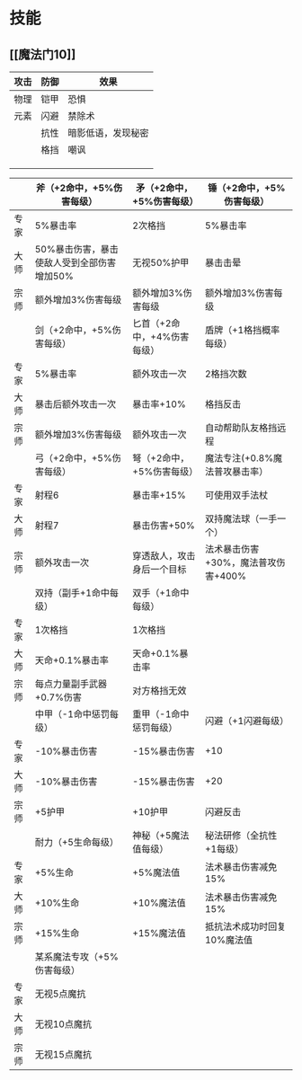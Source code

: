 # 技能

## [[魔法门10]]

| 攻击 | 防御 | 效果               |
| ---- | ---- | ------------------ |
| 物理 | 铠甲 | 恐惧               |
| 元素 | 闪避 | 禁除术             |
|      | 抗性 | 暗影低语，发现秘密 |
|      | 格挡 | 嘲讽               |
|      |      |                    |
|      |      |                    |
|      |      |                    |



|      | 斧（+2命中，+5%伤害每级）                  | 矛（+2命中，+5%伤害每级）   | 锤（+2命中，+5%伤害每级）           |
| ---- | ------------------------------------------ | --------------------------- | ----------------------------------- |
| 专家 | 5%暴击率                                   | 2次格挡                     | 5%暴击率                            |
| 大师 | 50%暴击伤害，暴击使敌人受到全部伤害增加50% | 无视50%护甲                 | 暴击击晕                            |
| 宗师 | 额外增加3%伤害每级                         | 额外增加3%伤害每级          | 额外增加3%伤害每级                  |
|      | 剑（+2命中，+5%伤害每级）                  | 匕首（+2命中，+4%伤害每级） | 盾牌（+1格挡概率每级）              |
| 专家 | 5%暴击率                                   | 额外攻击一次                | 2格挡次数                           |
| 大师 | 暴击后额外攻击一次                         | 暴击率+10%                  | 格挡反击                            |
| 宗师 | 额外增加3%伤害每级                         | 额外攻击一次                | 自动帮助队友格挡远程                |
|      | 弓（+2命中，+5%伤害每级）                  | 弩（+2命中，+5%伤害每级）   | 魔法专注(+0.8%魔法普攻暴击率）      |
| 专家 | 射程6                                      | 暴击率+15%                  | 可使用双手法杖                      |
| 大师 | 射程7                                      | 暴击伤害+50%                | 双持魔法球（一手一个）              |
| 宗师 | 额外攻击一次                               | 穿透敌人，攻击身后一个目标  | 法术暴击伤害+30%，魔法普攻伤害+400% |
|      | 双持（副手+1命中每级）                     | 双手（+1命中每级）          |                                     |
| 专家 | 1次格挡                                    | 1次格挡                     |                                     |
| 大师 | 天命+0.1%暴击率                            | 天命+0.1%暴击率             |                                     |
| 宗师 | 每点力量副手武器+0.7%伤害                  | 对方格挡无效                |                                     |
|      | 中甲（-1命中惩罚每级）                     | 重甲（-1命中惩罚每级）      | 闪避（+1闪避每级）                  |
| 专家 | -10%暴击伤害                               | -15%暴击伤害                | +10                                 |
| 大师 | -10%暴击伤害                               | -15%暴击伤害                | +20                                 |
| 宗师 | +5护甲                                     | +10护甲                     | 闪避反击                            |
|      | 耐力（+5生命每级）                         | 神秘（+5魔法值每级）        | 秘法研修（全抗性+1每级）            |
| 专家 | +5%生命                                    | +5%魔法值                   | 法术暴击伤害减免15%                 |
| 大师 | +10%生命                                   | +10%魔法值                  | 法术暴击伤害减免15%                 |
| 宗师 | +15%生命                                   | +15%魔法值                  | 抵抗法术成功时回复10%魔法值         |
|      | 某系魔法专攻（+5%伤害每级）                |                             |                                     |
| 专家 | 无视5点魔抗                                |                             |                                     |
| 大师 | 无视10点魔抗                               |                             |                                     |
| 宗师 | 无视15点魔抗                               |                             |                                     |